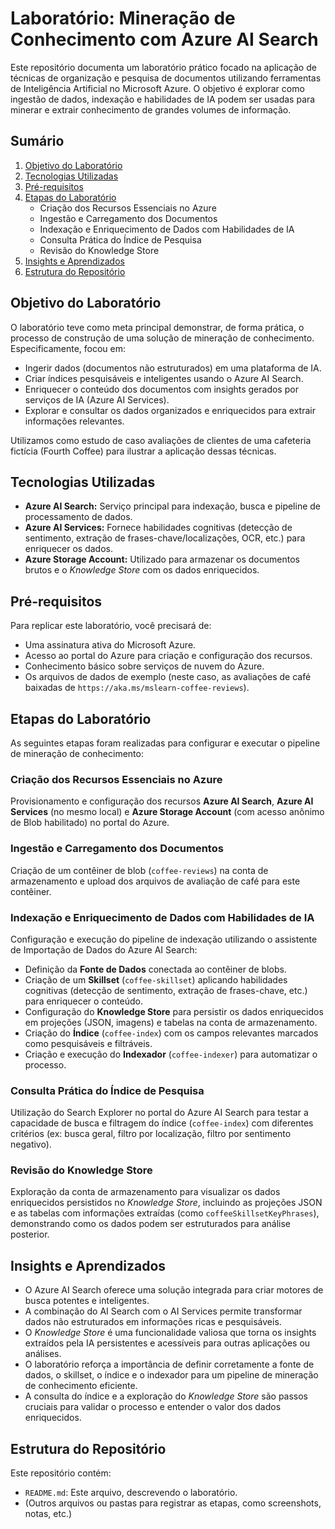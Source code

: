 # Laboratório: Mineração de Conhecimento com Azure AI Search

Este repositório documenta um laboratório prático focado na aplicação de técnicas de organização e pesquisa de documentos utilizando ferramentas de Inteligência Artificial no Microsoft Azure. O objetivo é explorar como ingestão de dados, indexação e habilidades de IA podem ser usadas para minerar e extrair conhecimento de grandes volumes de informação.

## Sumário

1.  [Objetivo do Laboratório](#objetivo-do-laboratório)
2.  [Tecnologias Utilizadas](#tecnologias-utilizadas)
3.  [Pré-requisitos](#pré-requisitos)
4.  [Etapas do Laboratório](#etapas-do-laboratório)
    *   Criação dos Recursos Essenciais no Azure
    *   Ingestão e Carregamento dos Documentos
    *   Indexação e Enriquecimento de Dados com Habilidades de IA
    *   Consulta Prática do Índice de Pesquisa
    *   Revisão do Knowledge Store
5.  [Insights e Aprendizados](#insights-e-aprendizados)
6.  [Estrutura do Repositório](#estrutura-do-repositório)

## Objetivo do Laboratório

O laboratório teve como meta principal demonstrar, de forma prática, o processo de construção de uma solução de mineração de conhecimento. Especificamente, focou em:

*   Ingerir dados (documentos não estruturados) em uma plataforma de IA.
*   Criar índices pesquisáveis e inteligentes usando o Azure AI Search.
*   Enriquecer o conteúdo dos documentos com insights gerados por serviços de IA (Azure AI Services).
*   Explorar e consultar os dados organizados e enriquecidos para extrair informações relevantes.

Utilizamos como estudo de caso avaliações de clientes de uma cafeteria fictícia (Fourth Coffee) para ilustrar a aplicação dessas técnicas.

## Tecnologias Utilizadas

*   **Azure AI Search:** Serviço principal para indexação, busca e pipeline de processamento de dados.
*   **Azure AI Services:** Fornece habilidades cognitivas (detecção de sentimento, extração de frases-chave/localizações, OCR, etc.) para enriquecer os dados.
*   **Azure Storage Account:** Utilizado para armazenar os documentos brutos e o *Knowledge Store* com os dados enriquecidos.

## Pré-requisitos

Para replicar este laboratório, você precisará de:

*   Uma assinatura ativa do Microsoft Azure.
*   Acesso ao portal do Azure para criação e configuração dos recursos.
*   Conhecimento básico sobre serviços de nuvem do Azure.
*   Os arquivos de dados de exemplo (neste caso, as avaliações de café baixadas de `https://aka.ms/mslearn-coffee-reviews`).

## Etapas do Laboratório

As seguintes etapas foram realizadas para configurar e executar o pipeline de mineração de conhecimento:

### Criação dos Recursos Essenciais no Azure

Provisionamento e configuração dos recursos **Azure AI Search**, **Azure AI Services** (no mesmo local) e **Azure Storage Account** (com acesso anônimo de Blob habilitado) no portal do Azure.

### Ingestão e Carregamento dos Documentos

Criação de um contêiner de blob (`coffee-reviews`) na conta de armazenamento e upload dos arquivos de avaliação de café para este contêiner.

### Indexação e Enriquecimento de Dados com Habilidades de IA

Configuração e execução do pipeline de indexação utilizando o assistente de Importação de Dados do Azure AI Search:

*   Definição da **Fonte de Dados** conectada ao contêiner de blobs.
*   Criação de um **Skillset** (`coffee-skillset`) aplicando habilidades cognitivas (detecção de sentimento, extração de frases-chave, etc.) para enriquecer o conteúdo.
*   Configuração do **Knowledge Store** para persistir os dados enriquecidos em projeções (JSON, imagens) e tabelas na conta de armazenamento.
*   Criação do **Índice** (`coffee-index`) com os campos relevantes marcados como pesquisáveis e filtráveis.
*   Criação e execução do **Indexador** (`coffee-indexer`) para automatizar o processo.

### Consulta Prática do Índice de Pesquisa

Utilização do Search Explorer no portal do Azure AI Search para testar a capacidade de busca e filtragem do índice (`coffee-index`) com diferentes critérios (ex: busca geral, filtro por localização, filtro por sentimento negativo).

### Revisão do Knowledge Store

Exploração da conta de armazenamento para visualizar os dados enriquecidos persistidos no *Knowledge Store*, incluindo as projeções JSON e as tabelas com informações extraídas (como `coffeeSkillsetKeyPhrases`), demonstrando como os dados podem ser estruturados para análise posterior.

## Insights e Aprendizados

*   O Azure AI Search oferece uma solução integrada para criar motores de busca potentes e inteligentes.
*   A combinação do AI Search com o AI Services permite transformar dados não estruturados em informações ricas e pesquisáveis.
*   O *Knowledge Store* é uma funcionalidade valiosa que torna os insights extraídos pela IA persistentes e acessíveis para outras aplicações ou análises.
*   O laboratório reforça a importância de definir corretamente a fonte de dados, o skillset, o índice e o indexador para um pipeline de mineração de conhecimento eficiente.
*   A consulta do índice e a exploração do *Knowledge Store* são passos cruciais para validar o processo e entender o valor dos dados enriquecidos.

## Estrutura do Repositório

Este repositório contém:

*   `README.md`: Este arquivo, descrevendo o laboratório.
*   (Outros arquivos ou pastas para registrar as etapas, como screenshots, notas, etc.)
